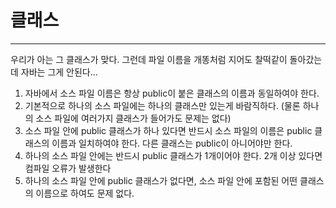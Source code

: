 # 클래스
---
우리가 아는 그 클래스가 맞다. 그런데 파일 이름을 개똥처럼 지어도 찰떡같이 돌아갔는데 자바는 그게 안된다...

1. 자바에서 소스 파일 이름은 항상 public이 붙은 클래스의 이름과 동일하여야 한다.
2. 기본적으로 하나의 소스 파일에는 하나의 클래스만 있는게 바람직하다. (물론 하나의 소스 파일에 여러가지 클래스가 들어가도 문제는 없다)
3. 소스 파일 안에 public 클래스가 하나 있다면 반드시 소스 파일의 이름은 public 클래스의 이름과 일치하여야 한다. 다른 클래스는 public이 아니어야만 한다. 
4. 하나의 소스 파일 안에는 반드시 public 클래스가 1개이어야 한다. 2개 이상 있다면 컴파일 오류가 발생한다
5. 하나의 소스 파일 안에 public 클래스가 없다면, 소스 파일 안에 포함된 어떤 클래스의 이름으로 하여도 문제 없다.

